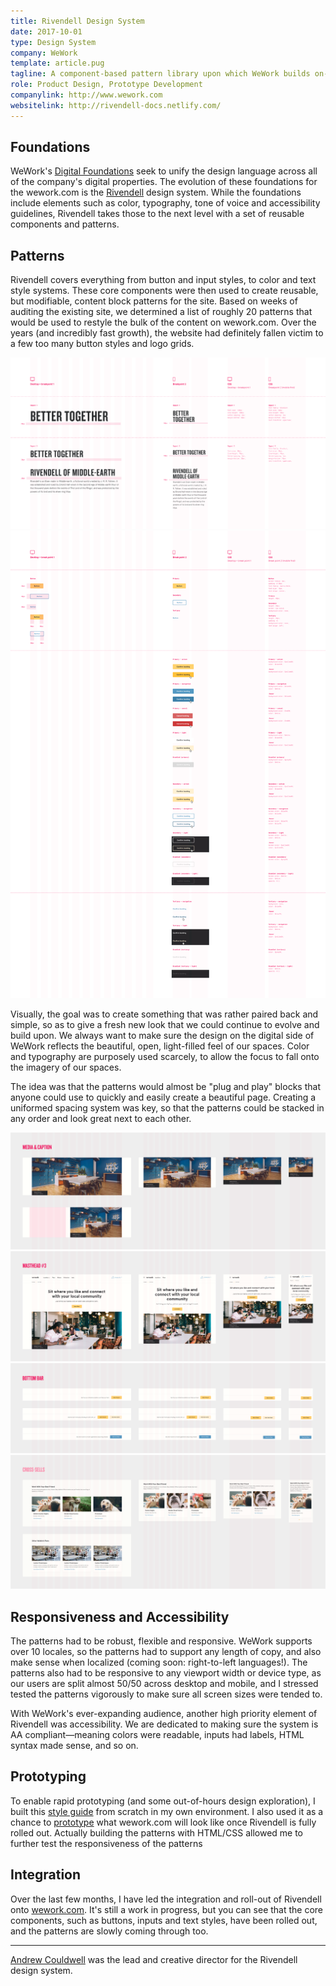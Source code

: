```yaml
---
title: Rivendell Design System
date: 2017-10-01
type: Design System
company: WeWork
template: article.pug
tagline: A component-based pattern library upon which WeWork builds on-brand, accessible and consistent products that embody our digital brand guidelines.
role: Product Design, Prototype Development
companylink: http://www.wework.com
websitelink: http://rivendell-docs.netlify.com/
---
```


## Foundations

WeWork's [Digital Foundations](http://digital-foundations.netlify.com/) seek to unify the design language across all of the company's digital properties. The evolution of these foundations for the wework.com is the [Rivendell](http://rivendell-docs.netlify.com/) design system. While the foundations include elements such as color, typography, tone of voice and accessibility guidelines, Rivendell takes those to the next level with a set of reusable components and patterns.

## Patterns

Rivendell covers everything from button and input styles, to color and text style systems. These core components were then used to create reusable, but modifiable, content block patterns for the site. Based on weeks of auditing the existing site, we determined a list of roughly 20 patterns that would be used to restyle the bulk of the content on wework.com. Over the years (and incredibly fast growth), the website had definitely fallen victim to a few too many button styles and logo grids.

![Impact Title Styles](foundations-text-title-impact.png "Impact Title Styles")
![Button Styles](components-buttons.png "Button Styles")

Visually, the goal was to create something that was rather paired back and simple, so as to give a fresh new look that we could continue to evolve and build upon. We always want to make sure the design on the digital side of WeWork reflects the beautiful, open, light-filled feel of our spaces. Color and typography are purposely used scarcely, to allow the focus to fall onto the imagery of our spaces.

The idea was that the patterns would almost be "plug and play" blocks that anyone could use to quickly and easily create a beautiful page. Creating a uniformed spacing system was key, so that the patterns could be stacked in any order and look great next to each other.

![Media & Caption](media-caption.png "Media & Caption")
![Masthead #3](masthead-3.png "Masthead #3")
![Sticky Bottom Bar](bottom-bar.png "Sticky Bottom Bar")
![Cross Sells](cross-sells.png "Cross Sells")

## Responsiveness and Accessibility

The patterns had to be robust, flexible and responsive. WeWork supports over 10 locales, so the patterns had to support any length of copy, and also make sense when localized (coming soon: right-to-left languages!). The patterns also had to be responsive to any viewport width or device type, as our users are split almost 50/50 across desktop and mobile, and I stressed tested the patterns vigorously to make sure all screen sizes were tended to.

With WeWork's ever-expanding audience, another high priority element of Rivendell was accessibility. We are dedicated to making sure the system is AA compliant—meaning colors were readable, inputs had labels, HTML syntax made sense, and so on.

## Prototyping

To enable rapid prototyping (and some out-of-hours design exploration), I built this [style guide]("http://ww-styleguide.amelia-lewis.com/style-guide) from scratch in my own environment. I also used it as a chance to [prototype](http://ww-styleguide.amelia-lewis.com/) what wework.com will look like once Rivendell is fully rolled out. Actually building the patterns with HTML/CSS allowed me to further test the responsiveness of the patterns

## Integration

Over the last few months, I have led the integration and roll-out of Rivendell onto [wework.com](https://www.wework.com/). It's still a work in progress, but you can see that the core components, such as buttons, inputs and text styles, have been rolled out, and the patterns are slowly coming through too.

---

[Andrew Couldwell](http://roomfive.net/) was the lead and creative director for the Rivendell design system.

